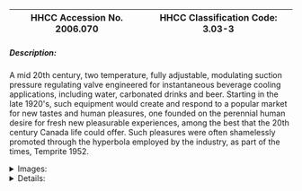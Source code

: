 | **HHCC Accession No. 2006.070** |**HHCC Classification Code:  3.03-3**|
| ----------- | ----------- |
##### Description:
A mid 20th century, two temperature, fully adjustable, modulating suction pressure regulating valve engineered for instantaneous beverage cooling applications, including water, carbonated drinks and beer. Starting in the late 1920's, such equipment would create and respond to a popular market for new tastes and human pleasures, one founded on the perennial human desire for fresh new pleasurable experiences, among the best that the 20th century Canada life could offer. Such pleasures were often shamelessly promoted through the hyperbola employed by the industry, as part of the times, Temprite 1952.


<details>
	<summary>Images:</summary>
<div class="gallery gallery-wrapper--full" contenteditable="false" data-is-empty="false" data-translation="Add images" data-columns="6">
<figure class="gallery__item"><a href="#DOMAIN_NAME#gallery/3.03-3.jpg" data-size="1473x1168"><img src="#DOMAIN_NAME#gallery/3.03-3-thumbnail.jpg" alt=""></a></figure>
<figure class="gallery__item"><a href="#DOMAIN_NAME#gallery/3.03-3a.jpg" data-size="1786x1076"><img src="#DOMAIN_NAME#gallery/3.03-3a-thumbnail.jpg" alt=""></a></figure>
<figure class="gallery__item"><a href="#DOMAIN_NAME#gallery/3.03-3b.jpg" data-size="1795x1019"><img src="#DOMAIN_NAME#gallery/3.03-3b-thumbnail.jpg" alt=""></a></figure>
</div>
</details>


<details>
	<summary>Details:</summary>

##### Group:
3.03 Refrigerant Flow Controls - NEC

##### Make:
Temprite

##### Manufacturer:
Temprite Products, Detroit Mich.

##### Model:
700

##### Serial No.:
73-252

##### Size:
6 x 3 x8' h

##### Weight:
5 lbs.

##### Circa:
1952

##### Rating:
Exhibit, education, and research quality, illustrating something of the expansion of the Canadian refrigeration industry by the mid 20th century, as it moved beyond the home to  create new expectations of life's pleasures awaiting the consumer, deliciously cold beverages.

##### Patent Date/Number:


##### Provenance:
From York County (York Region) Ontario, once a rich agricultural hinterlands, attracting early settlement in the last years of the 18th century. Located on the north slopes of the Oak Ridges Moraine, within 20 miles of Toronto, the County would also attract early ex-urban development, to be come a wealthy market place for the emerging household and consumer technologies of the early and mid 20th century. 

This artifact was discovered in the 1950's in the used stock of T. H. Oliver, Refrigeration and Electric Sales and Service, Aurora, Ontario, an early worker in the field of agricultural, industrial and consumer technology. 

With original factory tag, Model 700

##### Type and Design:
Two temperature, fully adjustable, modulating suction pressure regulating valve

##### Construction:
Cast steel body with aluminium overcoat

##### Material:


##### Special Features:


##### Accessories:


##### Capacities:


##### Performance Characteristics:


##### Operation:


##### Control and Regulation:


##### Targeted Market Segment:
Commercial beverage market

##### Consumer Acceptance:


##### Merchandising:
By the early 1930's it was clear that household refrigeration allowed new things to happen in Canada, both in the home and in the market place in Canada's now rapidly evolving consumer culture. It was, in fact, recognized even by the late 1920's that the refrigerator in the kitchen was much more than a mere technology of practical advantage, in matters of convenience, health and hygiene (see references below).

The home refrigerator was, above all, to be promoted as an "experiential" technology, one allowing and facilitating a whole new range of human experience.  The household refrigerator brought with it into the home many new cultural meanings to be explored by the family. There to be explored were: 1. new tastes, 2. greater range of foods and gastronomic experiences, 3. potential for creative and elaborated menus, and 4.new opportunities and challenges for the home maker in caring for family [see illustrations in references below].

##### Market Price:


##### Technological Significance:


##### Industrial Significance:
By the early 1930's, the refrigeration industry, recognizing the potential of beverage cooling, as an area of speciality, in a then rapidly growing industry, spawned a number of speciality companies, in order  to take advantage of what appeared to be a lucrative market segment.

In the early 1930's,Temprite beverage coolers, manufactured by the Liquid Cooler Corporation, Detroit Mich, became a recognised market leader, an amazing range of specialised products quickly followed [See bibliographic references below].  

Among the applications promoted by Temprite were: water coolers for office buildings, offices, hotels, restaurants, factories, hospitals, apartment houses, and barbershops for cold towels, cooling brine for circulation in fur storage refrigerators

##### Socio-economic Significance:
Theme: 
The Use of Hyperbola in Appealing to Canadian Values and Perceived Needs   starting in the 1920's '  Amid the relative hardship and austerity of the pioneer and early settlement conditions prevailing across Canada in the 1920's, the refrigerator in the Canadian home would soon take on special cultural and social meaning and significance (see 1, above). And the inventors, engineers and manufacturers of the period knew it and made best use of the fact to promote their wares.

       Hyperbola (exaggeration for the purposes of effect) has always been a principle strategy for the selling of consumer products and progressively shaping a culture of consumption. The many aspects of a product, which were assumed to be of value to the consumer, were thus made the subject of exaggeration, a technique apparently well developed as early as 1929 (ref. p. 1314).

       Hyperbola, much more than true utility and advantage of what was being hyped, would quickly become the principal driving force of Canada's consumer cultural revolution.  The changes associated with the explosion of popular technology and its vastly accelerated rate of consumption would soon quickly alter Canadian popular culture and society. 

       Selling mechanical refrigeration  equipment was done through appeal to: 1)  health, safety and hygiene, 2)  fragileness, 3)  improved comfort conditions, 4)  life style alternatives, 5)  quality, 6)  durability, 7)  efficiency, 8) meeting needs for a more visually pleasing home, including the appeal to "modern" styling and aesthetics, and  9) appeal to the novel, to features as needed functionality, and to functionality as convenience and implied utility [see references below]

##### Socio-cultural Significance:


##### Donor:
G. Leslie Oliver, The T. H. Oliver HVACR Collection

##### HHCC Storage Location:


##### Tracking:


##### Bibliographic References:
Some illustrations of the promotion of fresh new human experience
1.1  learning to "cook with cold" receipts by Kelvinator,
		(doc. #7, p. 1011)
1.2	cooking classes by Kelvinator (doc. #10, April 1930, p. 7)
1.3	promoting images of the visually appealing and healthful foods  the "Kelvin Cooler" (doc #8, May 22, 1930; doc. # 2, form C3999, March 30, 1930)

1.4	promoting "bubbling water" by Kelvinator, as a symbol of a new fun life style for all ( June 23, 1930, Nov. 10, 1930).
1.5  new ways to care for the family (doc. #13)

Some Illustrations, the use of hyperbola:
2.1 	better food preservation, processing and diet as matters of public health, safety, and frugalness (doc. #18, all, 1933)
2.2 	"Kelvinator is Best", quality, durability, efficiency (doc. #15, last 11 pages, 1932)
2.3  science as a source of the ultimate good, science in the
    	service of humankind  Lord Kelvin as recognized benefactor (doc. #10, April 1930, p. 9)
2.4 	manufacturers of household refrigerators as public benefactors, with a mission (often genuinely felt) in matters of the common good (doc. #10, Feb. 1932)

Bibliographic  References:

Kelvinator Serviice Manual Commercial Section, 1929, Kelvinator sales Corp. Service Dept. Kelvinator of Canada
Kelvinator, Temprite Coolers, 1929, Liquid Coller Corp.  
Marshall Refrigeration Co. Catalogue No 30, PP, 88-89

##### Notes:
- See also item #192, 3.03-1

##### Related Reports:

</details>
